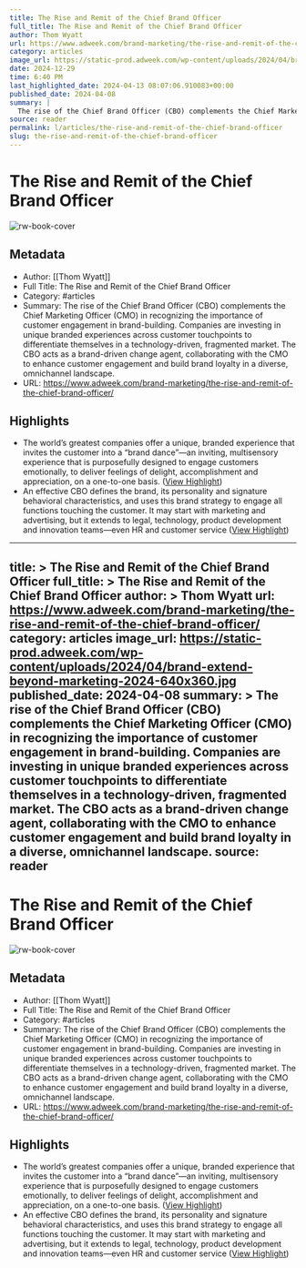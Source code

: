```yaml
---
title: The Rise and Remit of the Chief Brand Officer
full_title: The Rise and Remit of the Chief Brand Officer
author: Thom Wyatt
url: https://www.adweek.com/brand-marketing/the-rise-and-remit-of-the-chief-brand-officer/
category: articles
image_url: https://static-prod.adweek.com/wp-content/uploads/2024/04/brand-extend-beyond-marketing-2024-640x360.jpg
date: 2024-12-29
time: 6:40 PM
last_highlighted_date: 2024-04-13 08:07:06.910083+00:00
published_date: 2024-04-08
summary: |
  The rise of the Chief Brand Officer (CBO) complements the Chief Marketing Officer (CMO) in recognizing the importance of customer engagement in brand-building. Companies are investing in unique branded experiences across customer touchpoints to differentiate themselves in a technology-driven, fragmented market. The CBO acts as a brand-driven change agent, collaborating with the CMO to enhance customer engagement and build brand loyalty in a diverse, omnichannel landscape.
source: reader
permalink: l/articles/the-rise-and-remit-of-the-chief-brand-officer
slug: the-rise-and-remit-of-the-chief-brand-officer
---
```

# The Rise and Remit of the Chief Brand Officer

![rw-book-cover](https://static-prod.adweek.com/wp-content/uploads/2024/04/brand-extend-beyond-marketing-2024-640x360.jpg)

## Metadata
- Author: [[Thom Wyatt]]
- Full Title: The Rise and Remit of the Chief Brand Officer
- Category: #articles
- Summary: The rise of the Chief Brand Officer (CBO) complements the Chief Marketing Officer (CMO) in recognizing the importance of customer engagement in brand-building. Companies are investing in unique branded experiences across customer touchpoints to differentiate themselves in a technology-driven, fragmented market. The CBO acts as a brand-driven change agent, collaborating with the CMO to enhance customer engagement and build brand loyalty in a diverse, omnichannel landscape.
- URL: https://www.adweek.com/brand-marketing/the-rise-and-remit-of-the-chief-brand-officer/

## Highlights
- The world’s greatest companies offer a unique, branded experience that invites the customer into a “brand dance”—an inviting, multisensory experience that is purposefully designed to engage customers emotionally, to deliver feelings of delight, accomplishment and appreciation, on a one-to-one basis. ([View Highlight](https://read.readwise.io/read/01hvb7wsc1satqz21pmt2jn6ae))
- An effective CBO defines the brand, its personality and signature behavioral characteristics, and uses this brand strategy to engage all functions touching the customer. It may start with marketing and advertising, but it extends to legal, technology, product development and innovation teams—even HR and customer service ([View Highlight](https://read.readwise.io/read/01hvb7xve85d02c4dwr223awdf))


---
title: >
  The Rise and Remit of the Chief Brand Officer
full_title: >
  The Rise and Remit of the Chief Brand Officer
author: >
  Thom Wyatt
url: https://www.adweek.com/brand-marketing/the-rise-and-remit-of-the-chief-brand-officer/
category: articles
image_url: https://static-prod.adweek.com/wp-content/uploads/2024/04/brand-extend-beyond-marketing-2024-640x360.jpg
published_date: 2024-04-08
summary: >
  The rise of the Chief Brand Officer (CBO) complements the Chief Marketing Officer (CMO) in recognizing the importance of customer engagement in brand-building. Companies are investing in unique branded experiences across customer touchpoints to differentiate themselves in a technology-driven, fragmented market. The CBO acts as a brand-driven change agent, collaborating with the CMO to enhance customer engagement and build brand loyalty in a diverse, omnichannel landscape.
source: reader
---
# The Rise and Remit of the Chief Brand Officer

![rw-book-cover](https://static-prod.adweek.com/wp-content/uploads/2024/04/brand-extend-beyond-marketing-2024-640x360.jpg)

## Metadata
- Author: [[Thom Wyatt]]
- Full Title: The Rise and Remit of the Chief Brand Officer
- Category: #articles
- Summary: The rise of the Chief Brand Officer (CBO) complements the Chief Marketing Officer (CMO) in recognizing the importance of customer engagement in brand-building. Companies are investing in unique branded experiences across customer touchpoints to differentiate themselves in a technology-driven, fragmented market. The CBO acts as a brand-driven change agent, collaborating with the CMO to enhance customer engagement and build brand loyalty in a diverse, omnichannel landscape.
- URL: https://www.adweek.com/brand-marketing/the-rise-and-remit-of-the-chief-brand-officer/

## Highlights
- The world’s greatest companies offer a unique, branded experience that invites the customer into a “brand dance”—an inviting, multisensory experience that is purposefully designed to engage customers emotionally, to deliver feelings of delight, accomplishment and appreciation, on a one-to-one basis. ([View Highlight](https://read.readwise.io/read/01hvb7wsc1satqz21pmt2jn6ae))
- An effective CBO defines the brand, its personality and signature behavioral characteristics, and uses this brand strategy to engage all functions touching the customer. It may start with marketing and advertising, but it extends to legal, technology, product development and innovation teams—even HR and customer service ([View Highlight](https://read.readwise.io/read/01hvb7xve85d02c4dwr223awdf))


